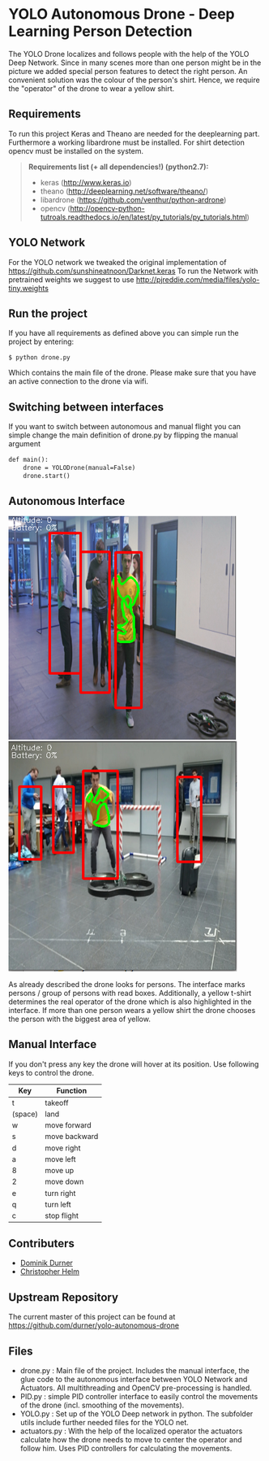 YOLO Autonomous Drone - Deep Learning Person Detection
===================

The YOLO Drone localizes and follows people with the help of the YOLO Deep Network. Since in many scenes more than one person might be in the picture we added special person features to detect the right person. An convenient solution was the colour of the person's shirt. Hence, we require the "operator" of the drone to wear a yellow shirt.

## Requirements
To run this project Keras and Theano are needed for the deeplearning part. Furthermore a working libardrone must be installed. For shirt detection opencv must be installed on the system.

> **Requirements list (+ all dependencies!) (python2.7):**
> - keras (http://www.keras.io)
> - theano (http://deeplearning.net/software/theano/)
> - libardrone (https://github.com/venthur/python-ardrone)
> - opencv (http://opencv-python-tutroals.readthedocs.io/en/latest/py_tutorials/py_tutorials.html)

## YOLO Network
For the YOLO network we tweaked the original implementation of https://github.com/sunshineatnoon/Darknet.keras
To run the Network with pretrained weights we suggest to use http://pjreddie.com/media/files/yolo-tiny.weights

## Run the project
If you have all requirements as defined above you can simple run the project by entering:
```
$ python drone.py
```
Which contains the main file of the drone. Please make sure that you have an active connection to the drone via wifi.

## Switching between interfaces
If you want to switch between autonomous and manual flight you can simple change the main definition of drone.py by flipping the manual argument
```
def main():
    drone = YOLODrone(manual=False)
    drone.start()
```

## Autonomous Interface

![Detection 1](pictures/detection_1.png?raw=true "Detection 1") ![Detection 2](pictures/detection_2.png?raw=true "Detection 2")

As already described the drone looks for persons. The interface marks persons / group of persons with read boxes. Additionally, a yellow t-shirt determines the real operator of the drone which is also highlighted in the interface. If more than one person wears a yellow shirt the drone chooses the person with the biggest area of yellow.

## Manual Interface
If you don't press any key the drone will hover at its position. Use following keys to control the drone.

Key     | Function
------- | ------- 
t       | takeoff
(space) | land
w       | move forward
s       | move backward
d       | move right
a       | move left
8       | move up
2       | move down
e       | turn right
q       | turn left
c       | stop flight

## Contributers
 - [Dominik Durner](https://github.com/durner)
 - [Christopher Helm](https://github.com/chrishelm)

## Upstream Repository
The current master of this project can be found at https://github.com/durner/yolo-autonomous-drone

## Files
- drone.py : Main file of the project. Includes the manual interface, the glue code to the autonomous interface between YOLO Network and Actuators. All multithreading and OpenCV pre-processing is handled.
- PID.py : simple PID controller interface to easily control the movements of the drone (incl. smoothing of the movements).
- YOLO.py : Set up of the YOLO Deep network in python. The subfolder utils include further needed files for the YOLO net.
- actuators.py : With the help of the localized operator the actuators calculate how the drone needs to move to center the operator and follow him. Uses PID controllers for calculating the movements.
